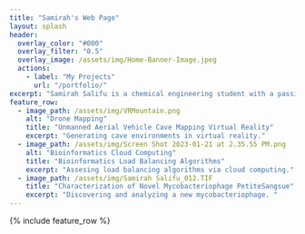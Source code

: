 ```yaml
---
title: "Samirah's Web Page"
layout: splash
header:
  overlay_color: "#000"
  overlay_filter: "0.5"
  overlay_image: /assets/img/Home-Banner-Image.jpeg
  actions:
    - label: "My Projects"
      url: "/portfolio/"
excerpt: "Samirah Salifu is a chemical engineering student with a passion for learning. Her intrests include drug delivery and sustainability. "
feature_row:
  - image_path: /assets/img/VRMountain.png
    alt: "Drone Mapping"
    title: "Unmanned Aerial Vehicle Cave Mapping Virtual Reality"
    excerpt: "Generating cave environments in virtual reality."
  - image_path: /assets/img/Screen Shot 2023-01-21 at 2.35.55 PM.png
    alt: "Bioinformatics Cloud Computing"
    title: "Bioinformatics Load Balancing Algorithms"
    excerpt: "Assesing load balancing algorithms via cloud computing."
  - image_path: /assets/img/Samirah Salifu_012.TIF
    title: "Characterization of Novel Mycobacteriophage PetiteSangsue"
    excerpt: "Discovering and analyzing a new mycobacteriophage. "
---
```


{% include feature_row %}

